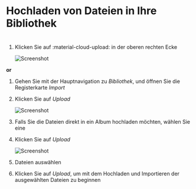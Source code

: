 # Hochladen von Dateien in Ihre Bibliothek

 #

1. Klicken Sie auf :material-cloud-upload: in der oberen rechten Ecke



    ![Screenshot](img/upload-3.png)

**or**

1. Gehen Sie mit der Hauptnavigation zu *Bibliothek*, und öffnen Sie die Registerkarte *Import*

2. Klicken Sie auf *Upload*



    ![Screenshot](img/upload-1.png)
    
3. Falls Sie die Dateien direkt in ein Album hochladen möchten, wählen Sie eine

4. Klicken Sie auf *Upload*


    ![Screenshot](img/upload-to-album.png)

5. Dateien auswählen

6. Klicken Sie auf *Upload*, um mit dem Hochladen und Importieren der ausgewählten Dateien zu beginnen




